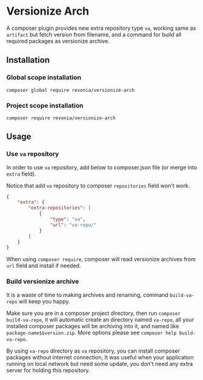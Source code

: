 # Versionize Arch
A composer plugin provides new extra repository type `va`, working same as `artifact` but fetch version from filename, and a command for build all required packages as versionize archive.

## Installation

### Global scope installation

```shell
composer global require revonia/versionize-arch
```

### Project scope installation

```shell
composer require revonia/versionize-arch
```

## Usage

### Use `va` repository
In order to use `va` repository, add below to composer.json file (or merge into `extra` field).

Notice that add `va` repository to composer `repositories` field won't work.

```json
{
    "extra": {
        "extra-repositories": [
            {
                "type": "va",
                "url": "va-repo/"
            }
        ]
    }
}
```

When using `composer require`, composer will read versionize archives from `url` field and install if needed.

### Build versionize archive
It is a waste of time to making archives and renaming, command `build-va-repo` will keep you happy.

Make sure you are in a composer project directory, then run `composer build-va-repo`, it will automatic create an directory named `va-repo`, all your installed composer packages will be archiving into it, and named like `package-name$$version.zip`. More options please see `composer help build-va-repo`.

By using `va-repo` directory as `va` repository, you can install composer packages without internet connection, It was useful when your application running on local network but need some update, you don't need any extra server for holding this repository.

